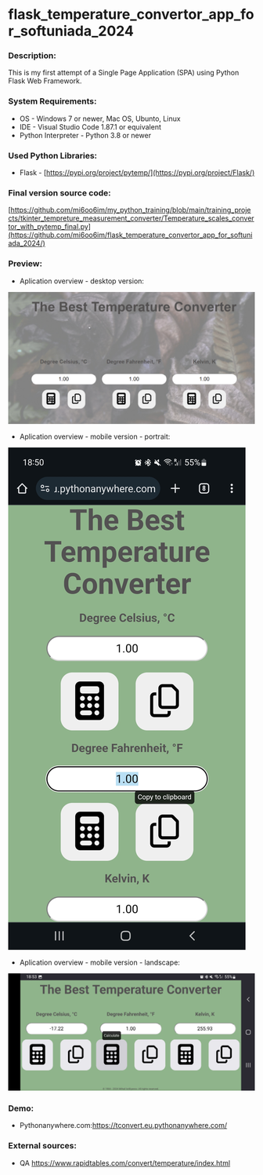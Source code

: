 # flask_temperature_convertor_app_for_softuniada_2024


### Description:
This is my first attempt of a Single Page Application (SPA) using Python Flask Web Framework.


### System Requirements:
* OS - Windows 7 or newer, Mac OS, Ubunto, Linux
* IDE - Visual Studio Code 1.87.1 or equivalent
* Python Interpreter - Python 3.8 or newer

### Used Python Libraries:
* Flask - [https://pypi.org/project/pytemp/](https://pypi.org/project/Flask/)



### Final version source code:

[https://github.com/mi6oo6im/my_python_training/blob/main/training_projects/tkinter_tempreture_measurement_converter/Temperature_scales_convertor_with_pytemp_final.py](https://github.com/mi6oo6im/flask_temperature_convertor_app_for_softuniada_2024/)


### Preview:
* Aplication overview - desktop version:  <br>

![Alt text](screenshots/desktop-screenshot.png)
* Aplication overview - mobile version - portrait:  <br>

![Alt text](screenshots/mobile-screenshot-portrait-chrome.jpg)
* Aplication overview - mobile version - landscape:  <br>

![Alt text](screenshots/mobile-screenshot-landscape-firefox.jpg)


### Demo:
* Pythonanywhere.com:https://tconvert.eu.pythonanywhere.com/  <br>


### External sources:
* QA https://www.rapidtables.com/convert/temperature/index.html
